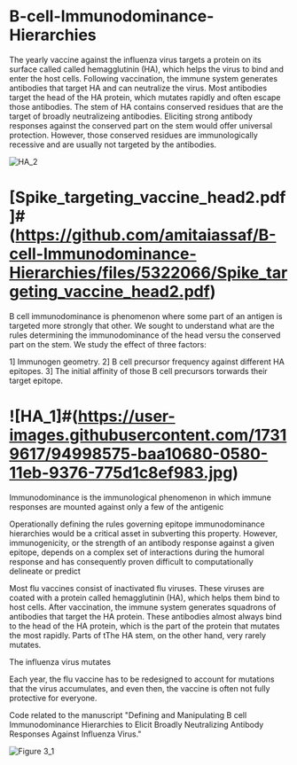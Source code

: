 # B-cell-Immunodominance-Hierarchies

The yearly vaccine against the influenza virus targets a protein on its surface called called hemagglutinin (HA), which helps the virus to bind and enter the host cells.
Following vaccination, the immune system generates antibodies that target HA and can neutralize the virus. Most antibodies target the head of the HA protein, which mutates rapidly and often escape those antibodies. The stem of HA contains conserved residues that are the target of broadly neutralizeing antibodies. Eliciting strong antibody responses against the conserved part on the stem would offer universal protection. However, those conserved residues are immunologically recessive and are usually not targeted by the antibodies.

![HA_2](https://user-images.githubusercontent.com/17319617/94998923-9abf1200-0583-11eb-9a70-f1544ec509fa.jpg)

# [Spike_targeting_vaccine_head2.pdf]#(https://github.com/amitaiassaf/B-cell-Immunodominance-Hierarchies/files/5322066/Spike_targeting_vaccine_head2.pdf)

B cell immunodominance is phenomenon where some part of an antigen is targeted more strongly that other. We sought to understand what are the rules determining the immunodominance of the head versu the conserved part on the stem. We study the effect of three factors:

1] Immunogen geometry.
2] B cell precursor frequency against different HA epitopes.
3] The initial affinity of those B cell precursors torwards their target epitope.


# ![HA_1]#(https://user-images.githubusercontent.com/17319617/94998575-baa10680-0580-11eb-9376-775d1c8ef983.jpg)


Immunodominance is the immunological phenomenon in which immune responses are mounted against only a few of the antigenic

Operationally defining the rules governing epitope immunodominance hierarchies would be a critical asset in subverting this property. However, immunogenicity, or the strength of an antibody response against a given epitope, depends on a complex set of interactions during the humoral response and has consequently proven difficult to computationally delineate or predict 

Most flu vaccines consist of inactivated flu viruses. These viruses are coated with a protein called hemagglutinin (HA), which helps them bind to host cells. After vaccination, the immune system generates squadrons of antibodies that target the HA protein. These antibodies almost always bind to the head of the HA protein, which is the part of the protein that mutates the most rapidly. Parts of tThe HA stem, on the other hand, very rarely mutates. 

The influenza virus mutates

Each year, the flu vaccine has to be redesigned to account for mutations that the virus accumulates, and even then, the vaccine is often not fully protective for everyone. 

Code related to the manuscript "Defining and Manipulating B cell Immunodominance Hierarchies to Elicit Broadly Neutralizing Antibody Responses Against Influenza Virus."





![Figure 3_1](https://user-images.githubusercontent.com/17319617/94994644-eca56f00-0566-11eb-80f5-99b37c90b9f5.jpg)
